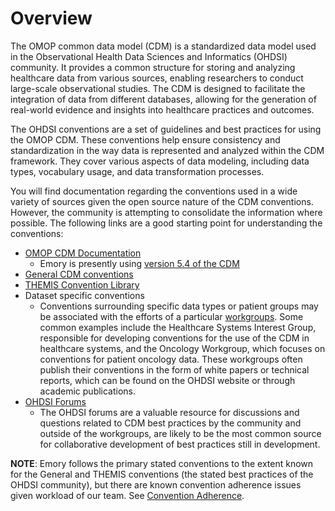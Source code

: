 # Overview
The OMOP common data model (CDM) is a standardized data model used in the Observational Health Data Sciences and Informatics (OHDSI) community. It provides a common structure for storing and analyzing healthcare data from various sources, enabling researchers to conduct large-scale observational studies. The CDM is designed to facilitate the integration of data from different databases, allowing for the generation of real-world evidence and insights into healthcare practices and outcomes.

The OHDSI conventions are a set of guidelines and best practices for using the OMOP CDM. These conventions help ensure consistency and standardization in the way data is represented and analyzed within the CDM framework. They cover various aspects of data modeling, including data types, vocabulary usage, and data transformation processes.

You will find documentation regarding the conventions used in a wide variety of sources given the open source nature of the CDM conventions. However, the community is attempting to consolidate the information where possible. The following links are a good starting point for understanding the conventions:

- [OMOP CDM Documentation](https://ohdsi.github.io/CommonDataModel/)
  - Emory is presently using [version 5.4 of the CDM](https://ohdsi.github.io/CommonDataModel/cdm54.html)
- [General CDM conventions](https://ohdsi.github.io/CommonDataModel/dataModelConventions.html)
- [THEMIS Convention Library](https://ohdsi.github.io/Themis/)
- Dataset specific conventions
  - Conventions surrounding specific data types or patient groups may be associated with the efforts of a particular [workgroups](https://ohdsi.org/workgroups/). Some common examples include the Healthcare Systems Interest Group, responsible for developing conventions for the use of the CDM in healthcare systems, and the Oncology Workgroup, which focuses on conventions for patient oncology data. These workgroups often publish their conventions in the form of white papers or technical reports, which can be found on the OHDSI website or through academic publications.
- [OHDSI Forums](https://forums.ohdsi.org/)
  - The OHDSI forums are a valuable resource for discussions and questions related to CDM best practices by the community and outside of the workgroups, are likely to be the most common source for collaborative development of best practices still in development.

**NOTE**: Emory follows the primary stated conventions to the extent known for the General and THEMIS conventions (the stated best practices of the OHDSI community), but there are known convention adherence issues given workload of our team. See [Convention Adherence]().